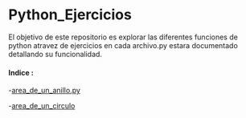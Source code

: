 # Python_Ejercicios

El objetivo de este repositorio es  explorar las diferentes funciones de python atravez de ejercicios en 
cada archivo.py estara documentado detallando su funcionalidad.

#### Indice : 

[area_de_un_anillo.py]:https://github.com/NdzCode/Python_Ejercicios/blob/8ef6413a4ca47029530e7ebea9f985eb87c484e6/area_anillo.py

-[area_de_un_anillo.py]

[area_de_un_circulo]:https://github.com/NdzCode/Python_Ejercicios/blob/5a96e90819cc3053588465e58186835886095c78/area_de_un_circulo.py

-[area_de_un_circulo]
